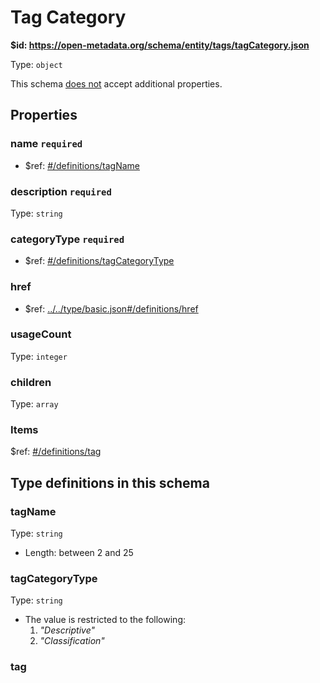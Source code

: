 # Tag Category

<b id="https/open-metadata.org/schema/entity/tags/tagcategory.json">&#36;id: https://open-metadata.org/schema/entity/tags/tagCategory.json </b>

Type: `object`

This schema <u>does not</u> accept additional properties.

## Properties
### name `required`
 - &#36;ref: [#/definitions/tagName](#tagname)
### description `required`
Type: `string`

### categoryType `required`
 - &#36;ref: [#/definitions/tagCategoryType](#tagcategorytype)
### href
 - &#36;ref: [../../type/basic.json#/definitions/href](../types/basic.md#href)
### usageCount
Type: `integer`

### children
Type: `array`

### Items
&#36;ref: [#/definitions/tag](#tag)



## Type definitions in this schema
### tagName

Type: `string`

 - Length: between 2 and 25


### tagCategoryType

Type: `string`

 - The value is restricted to the following: 
	 1. _"Descriptive"_
	 2. _"Classification"_


### tag



